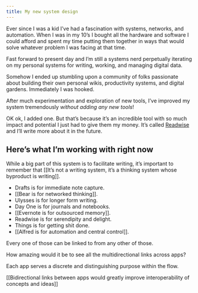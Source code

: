 ```yaml
---
title: My new system design
---
```

Ever since I was a kid I’ve had a fascination with systems, networks, and automation. When I was in my 10’s I bought all the hardware and software I could afford and spent my time putting them together in ways that would solve whatever problem I was facing at that time.

Fast forward to present day and I’m still a systems nerd perpetually iterating on my personal systems for writing, working, and managing digital data.

Somehow I ended up stumbling upon a community of folks passionate about building their own personal wikis, productivity systems, and digital gardens. Immediately I was hooked.

After much experimentation and exploration of new tools, I’ve improved my system tremendously *without adding any new tools*!

OK ok, I added one. But that’s because it’s an incredible tool with so much impact and potential I just had to give them my money. It’s called [Readwise](https://readwise.io) and I’ll write more about it in the future.

## Here’s what I’m working with right now
While a big part of this system is to facilitate writing, it’s important to remember that [[It’s not a writing system, it’s a thinking system whose byproduct is writing]].

* Drafts is for immediate note capture.
* [[Bear is for networked thinking]].
* Ulysses is for longer form writing.
* Day One is for journals and notebooks.
* [[Evernote is for outsourced memory]].
* Readwise is for serendipity and delight.
* Things is for getting shit done.
* [[Alfred is for automation and central control]].

Every one of those can be linked to from any other of those.

How amazing would it be to see all the multidirectional links across apps?

Each app serves a discrete and distinguishing purpose within the flow.

[[Bidirectional links between apps would greatly improve interoperability of concepts and ideas]]
